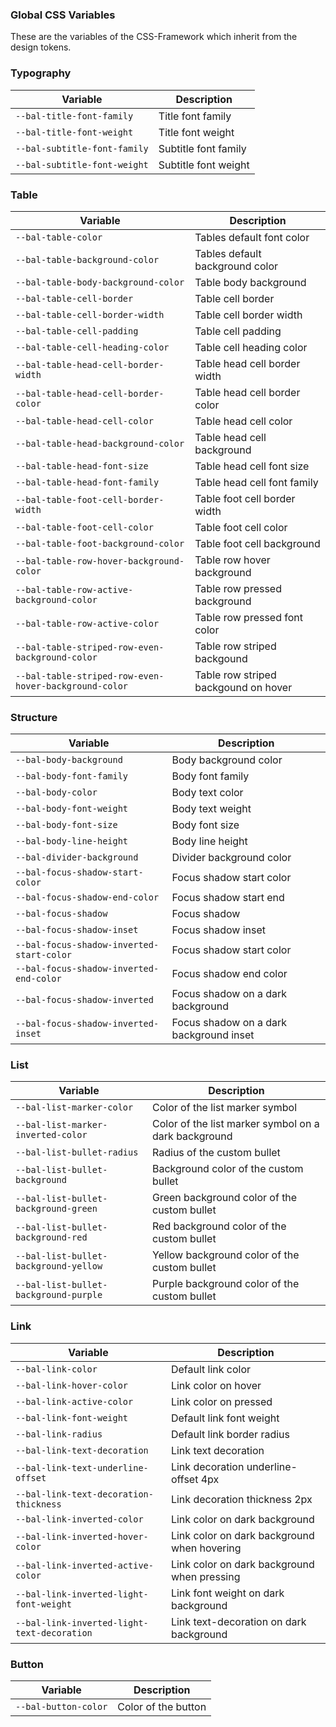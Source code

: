 ### Global CSS Variables

These are the variables of the CSS-Framework which inherit from the design tokens.


### Typography

| Variable                     | Description          |
| ---------------------------- | -------------------- |
| `--bal-title-font-family`    | Title font family    |
| `--bal-title-font-weight`    | Title font weight    |
| `--bal-subtitle-font-family` | Subtitle font family |
| `--bal-subtitle-font-weight` | Subtitle font weight |

### Table

| Variable                                              | Description                          |
| ----------------------------------------------------- | ------------------------------------ |
| `--bal-table-color`                                   | Tables default font color            |
| `--bal-table-background-color`                        | Tables default background color      |
| `--bal-table-body-background-color`                   | Table body background                |
| `--bal-table-cell-border`                             | Table cell border                    |
| `--bal-table-cell-border-width`                       | Table cell border width              |
| `--bal-table-cell-padding`                            | Table cell padding                   |
| `--bal-table-cell-heading-color`                      | Table cell heading color             |
| `--bal-table-head-cell-border-width`                  | Table head cell border width         |
| `--bal-table-head-cell-border-color`                  | Table head cell border color         |
| `--bal-table-head-cell-color`                         | Table head cell color                |
| `--bal-table-head-background-color`                   | Table head cell background           |
| `--bal-table-head-font-size`                          | Table head cell font size            |
| `--bal-table-head-font-family`                        | Table head cell font family          |
| `--bal-table-foot-cell-border-width`                  | Table foot cell border width         |
| `--bal-table-foot-cell-color`                         | Table foot cell color                |
| `--bal-table-foot-background-color`                   | Table foot cell background           |
| `--bal-table-row-hover-background-color`              | Table row hover background           |
| `--bal-table-row-active-background-color`             | Table row pressed background         |
| `--bal-table-row-active-color`                        | Table row pressed font color         |
| `--bal-table-striped-row-even-background-color`       | Table row striped backgound          |
| `--bal-table-striped-row-even-hover-background-color` | Table row striped backgound on hover |

### Structure

| Variable                                  | Description                             |
| ----------------------------------------- | --------------------------------------- |
| `--bal-body-background`                   | Body background color                   |
| `--bal-body-font-family`                  | Body font family                        |
| `--bal-body-color`                        | Body text color                         |
| `--bal-body-font-weight`                  | Body text weight                        |
| `--bal-body-font-size`                    | Body font size                          |
| `--bal-body-line-height`                  | Body line height                        |
| `--bal-divider-background`                | Divider background color                |
| `--bal-focus-shadow-start-color`          | Focus shadow start color                |
| `--bal-focus-shadow-end-color`            | Focus shadow start end                  |
| `--bal-focus-shadow`                      | Focus shadow                            |
| `--bal-focus-shadow-inset`                | Focus shadow inset                      |
| `--bal-focus-shadow-inverted-start-color` | Focus shadow start color                |
| `--bal-focus-shadow-inverted-end-color`   | Focus shadow end color                  |
| `--bal-focus-shadow-inverted`             | Focus shadow on a dark background       |
| `--bal-focus-shadow-inverted-inset`       | Focus shadow on a dark background inset |

### List

| Variable                              | Description                                          |
| ------------------------------------- | ---------------------------------------------------- |
| `--bal-list-marker-color`             | Color of the list marker symbol                      |
| `--bal-list-marker-inverted-color`    | Color of the list marker symbol on a dark background |
| `--bal-list-bullet-radius`            | Radius of the custom bullet                          |
| `--bal-list-bullet-background`        | Background color of the custom bullet                |
| `--bal-list-bullet-background-green`  | Green background color of the custom bullet          |
| `--bal-list-bullet-background-red`    | Red background color of the custom bullet            |
| `--bal-list-bullet-background-yellow` | Yellow background color of the custom bullet         |
| `--bal-list-bullet-background-purple` | Purple background color of the custom bullet         |

### Link

| Variable                                    | Description                                 |
| ------------------------------------------- | ------------------------------------------- |
| `--bal-link-color`                          | Default link color                          |
| `--bal-link-hover-color`                    | Link color on hover                         |
| `--bal-link-active-color`                   | Link color on pressed                       |
| `--bal-link-font-weight`                    | Default link font weight                    |
| `--bal-link-radius`                         | Default link border radius                  |
| `--bal-link-text-decoration`                | Link text decoration                        |
| `--bal-link-text-underline-offset`          | Link decoration underline-offset 4px        |
| `--bal-link-text-decoration-thickness`      | Link decoration thickness 2px               |
| `--bal-link-inverted-color`                 | Link color on dark background               |
| `--bal-link-inverted-hover-color`           | Link color on dark background when hovering |
| `--bal-link-inverted-active-color`          | Link color on dark background when pressing |
| `--bal-link-inverted-light-font-weight`     | Link font weight on dark background         |
| `--bal-link-inverted-light-text-decoration` | Link text-decoration on dark background     |

### Button

| Variable             | Description         |
| -------------------- | ------------------- |
| `--bal-button-color` | Color of the button |
